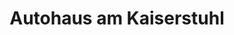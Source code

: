 ---
title: "Autohaus am Kaiserstuhl"
url: /endingen-am-kaiserstuhl/autohaus-am-kaiserstuhl/
shop: Autohaus
---